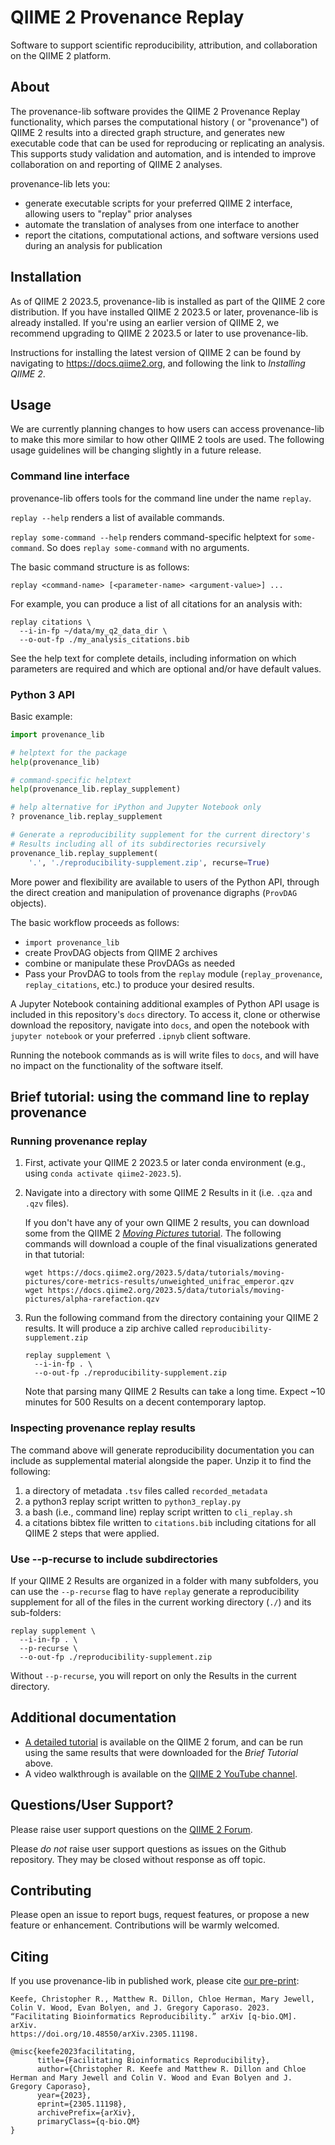 # QIIME 2 Provenance Replay
Software to support scientific reproducibility, attribution, and collaboration on the QIIME 2 platform.

## About
The provenance-lib software provides the QIIME 2 Provenance Replay functionality, which parses the computational history ( or "provenance") of QIIME 2 results into a directed graph structure, and generates new executable code that can be used for reproducing or replicating an analysis. This supports study validation and automation, and is intended to improve collaboration on and reporting of QIIME 2 analyses.

provenance-lib lets you:
- generate executable scripts for your preferred QIIME 2 interface,
  allowing users to "replay" prior analyses
- automate the translation of analyses from one interface to another
- report the citations, computational actions, and software versions used
  during an analysis for publication

## Installation
As of QIIME 2 2023.5, provenance-lib is installed as part of the QIIME 2 core distribution. If you have installed QIIME 2 2023.5 or later, provenance-lib is already installed. If you're using an earlier version of QIIME 2, we recommend upgrading to QIIME 2 2023.5 or later to use provenance-lib.

Instructions for installing the latest version of QIIME 2 can be found by navigating to https://docs.qiime2.org, and following the link to _Installing QIIME 2_.

## Usage

We are currently planning changes to how users can access provenance-lib to make this more similar to how other QIIME 2 tools are used. The following usage guidelines will be changing slightly in a future release.

### Command line interface
provenance-lib offers tools for the command line under the name `replay`.

`replay --help` renders a list of available commands.

`replay some-command --help` renders command-specific helptext for `some-command`. So does `replay some-command` with no arguments.

The basic command structure is as follows:
```
replay <command-name> [<parameter-name> <argument-value>] ...
```

For example, you can produce a list of all citations for an analysis with:
```
replay citations \
  --i-in-fp ~/data/my_q2_data_dir \
  --o-out-fp ./my_analysis_citations.bib
```

See the help text for complete details, including information on which parameters are required and which are optional and/or have default values.

### Python 3 API
Basic example:
```python
import provenance_lib

# helptext for the package
help(provenance_lib)

# command-specific helptext
help(provenance_lib.replay_supplement)

# help alternative for iPython and Jupyter Notebook only
? provenance_lib.replay_supplement

# Generate a reproducibility supplement for the current directory's
# Results including all of its subdirectories recursively
provenance_lib.replay_supplement(
    '.', './reproducibility-supplement.zip', recurse=True)
```

More power and flexibility are available to users of the Python API, through the direct creation and manipulation of provenance digraphs (`ProvDAG` objects).

The basic workflow proceeds as follows:
- `import provenance_lib`
- create ProvDAG objects from QIIME 2 archives
- combine or manipulate these ProvDAGs as needed
- Pass your ProvDAG to tools from the `replay` module
  (`replay_provenance`, `replay_citations`, etc.) to produce your desired results.

A Jupyter Notebook containing additional examples of Python API usage is included in this repository's `docs` directory. To access it, clone or otherwise download the repository, navigate into `docs`, and open the notebook with `jupyter notebook` or your preferred `.ipnyb` client software.

Running the notebook commands as is will write files to `docs`, and will have no impact on the functionality of the software itself.

## Brief tutorial: using the command line to replay provenance

### Running provenance replay

1. First, activate your QIIME 2 2023.5 or later conda environment (e.g., using `conda activate qiime2-2023.5`).
2. Navigate into a directory with some QIIME 2 Results in it (i.e. `.qza` and `.qzv` files).

   If you don't have any of your own QIIME 2 results, you can download some from the QIIME 2 [_Moving Pictures_ tutorial](https://docs.qiime2.org/2023.5/tutorials/moving-pictures/). The following commands will download a couple of the final visualizations generated in that tutorial:

   ```
   wget https://docs.qiime2.org/2023.5/data/tutorials/moving-pictures/core-metrics-results/unweighted_unifrac_emperor.qzv
   wget https://docs.qiime2.org/2023.5/data/tutorials/moving-pictures/alpha-rarefaction.qzv
   ```

3. Run the following command from the directory containing your QIIME 2 results. It will produce a zip archive called `reproducibility-supplement.zip`

   ```
   replay supplement \
     --i-in-fp . \
     --o-out-fp ./reproducibility-supplement.zip
   ```

   Note that parsing many QIIME 2 Results can take a long time. Expect ~10 minutes for 500 Results on a decent contemporary laptop.

### Inspecting provenance replay results
The command above will generate reproducibility documentation you can include as supplemental material alongside the paper. Unzip it to find the following:
1. a directory of metadata `.tsv` files called `recorded_metadata`
2. a python3 replay script written to `python3_replay.py`
3. a bash (i.e., command line) replay script written to `cli_replay.sh`
4. a citations bibtex file written to `citations.bib` including citations for all QIIME 2 steps that were applied.

### Use --p-recurse to include subdirectories
If your QIIME 2 Results are organized in a folder with many subfolders, you can use the `--p-recurse` flag to have `replay` generate a reproducibility supplement for all of the files in the current working directory (`./`) and its sub-folders:

```
replay supplement \
  --i-in-fp . \
  --p-recurse \
  --o-out-fp ./reproducibility-supplement.zip
```

Without `--p-recurse`, you will report on only the Results in the current directory.

## Additional documentation
- [A detailed tutorial](https://forum.qiime2.org/t/provenance-replay-alpha-release-and-tutorial/23279) is available on the QIIME 2 forum, and can be run using the same results that were downloaded for the _Brief Tutorial_ above.
- A video walkthrough is available on the [QIIME 2 YouTube channel](https://youtu.be/KMsacdbQ8hA).

## Questions/User Support?
Please raise user support questions on the [QIIME 2 Forum](https://forum.qiime2.org/).

Please *do not* raise user support questions as issues on the Github repository. They may be closed without response as off topic.

## Contributing
Please open an issue to report bugs, request features, or propose a new feature or enhancement. Contributions will be warmly welcomed.

## Citing

If you use provenance-lib in published work, please cite [our pre-print](https://doi.org/10.48550/arXiv.2305.11198):

```
Keefe, Christopher R., Matthew R. Dillon, Chloe Herman, Mary Jewell, Colin V. Wood, Evan Bolyen, and J. Gregory Caporaso. 2023.
“Facilitating Bioinformatics Reproducibility.” arXiv [q-bio.QM]. arXiv.
https://doi.org/10.48550/arXiv.2305.11198.
```

```
@misc{keefe2023facilitating,
      title={Facilitating Bioinformatics Reproducibility},
      author={Christopher R. Keefe and Matthew R. Dillon and Chloe Herman and Mary Jewell and Colin V. Wood and Evan Bolyen and J. Gregory Caporaso},
      year={2023},
      eprint={2305.11198},
      archivePrefix={arXiv},
      primaryClass={q-bio.QM}
}
```
